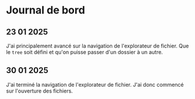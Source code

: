 # Journal de bord
## 23 01 2025
J'ai principalement avancé sur la navigation de l'explorateur de fichier. Que le `tree` soit défini et qu'on puisse passer d'un dossier à un autre.

## 30 01 2025
J'ai terminé la navigation de l'explorateur de fichier. J'ai donc commencé sur l'ouverture des fichiers.
